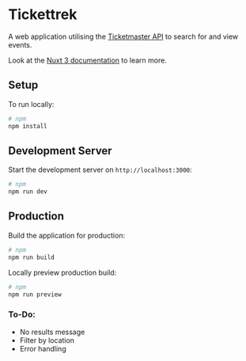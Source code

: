 # Tickettrek

A web application utilising the [Ticketmaster API](https://developer.ticketmaster.com/api-explorer/) to search for and view events.

Look at the [Nuxt 3 documentation](https://nuxt.com/docs/getting-started/introduction) to learn more.

## Setup

To run locally:

```bash
# npm
npm install
```

## Development Server

Start the development server on `http://localhost:3000`:

```bash
# npm
npm run dev
```

## Production

Build the application for production:

```bash
# npm
npm run build
```

Locally preview production build:

```bash
# npm
npm run preview
```

### To-Do:

- No results message
- Filter by location
- Error handling
